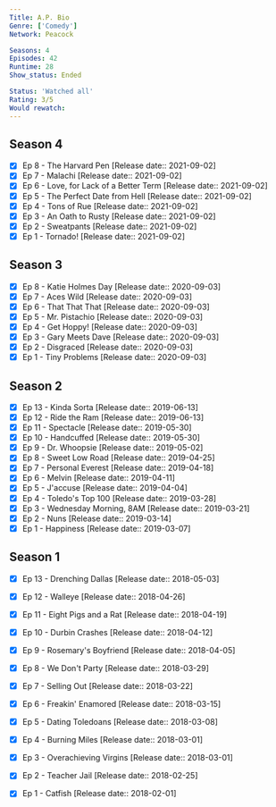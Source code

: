 ```yaml
---
Title: A.P. Bio
Genre: ['Comedy']
Network: Peacock

Seasons: 4
Episodes: 42
Runtime: 28
Show_status: Ended

Status: 'Watched all'
Rating: 3/5
Would rewatch: 
---
```


## Season 4
- [x] Ep 8 - The Harvard Pen [Release date:: 2021-09-02]
- [x] Ep 7 - Malachi [Release date:: 2021-09-02]
- [x] Ep 6 - Love, for Lack of a Better Term [Release date:: 2021-09-02]
- [x] Ep 5 - The Perfect Date from Hell [Release date:: 2021-09-02]
- [x] Ep 4 - Tons of Rue [Release date:: 2021-09-02]
- [x] Ep 3 - An Oath to Rusty [Release date:: 2021-09-02]
- [x] Ep 2 - Sweatpants [Release date:: 2021-09-02]
- [x] Ep 1 - Tornado! [Release date:: 2021-09-02]

## Season 3
- [x] Ep 8 - Katie Holmes Day [Release date:: 2020-09-03]
- [x] Ep 7 - Aces Wild [Release date:: 2020-09-03]
- [x] Ep 6 - That That That [Release date:: 2020-09-03]
- [x] Ep 5 - Mr. Pistachio [Release date:: 2020-09-03]
- [x] Ep 4 - Get Hoppy! [Release date:: 2020-09-03]
- [x] Ep 3 - Gary Meets Dave [Release date:: 2020-09-03]
- [x] Ep 2 - Disgraced [Release date:: 2020-09-03]
- [x] Ep 1 - Tiny Problems [Release date:: 2020-09-03]

## Season 2
- [x] Ep 13 - Kinda Sorta [Release date:: 2019-06-13]
- [x] Ep 12 - Ride the Ram [Release date:: 2019-06-13]
- [x] Ep 11 - Spectacle [Release date:: 2019-05-30]
- [x] Ep 10 - Handcuffed [Release date:: 2019-05-30]
- [x] Ep 9 - Dr. Whoopsie [Release date:: 2019-05-02]
- [x] Ep 8 - Sweet Low Road [Release date:: 2019-04-25]
- [x] Ep 7 - Personal Everest [Release date:: 2019-04-18]
- [x] Ep 6 - Melvin [Release date:: 2019-04-11]
- [x] Ep 5 - J'accuse [Release date:: 2019-04-04]
- [x] Ep 4 - Toledo's Top 100 [Release date:: 2019-03-28]
- [x] Ep 3 - Wednesday Morning, 8AM [Release date:: 2019-03-21]
- [x] Ep 2 - Nuns [Release date:: 2019-03-14]
- [x] Ep 1 - Happiness [Release date:: 2019-03-07]

## Season 1
- [x] Ep 13 - Drenching Dallas [Release date:: 2018-05-03]
- [x] Ep 12 - Walleye [Release date:: 2018-04-26]
- [x] Ep 11 - Eight Pigs and a Rat [Release date:: 2018-04-19]
- [x] Ep 10 - Durbin Crashes [Release date:: 2018-04-12]
- [x] Ep 9 - Rosemary's Boyfriend [Release date:: 2018-04-05]
- [x] Ep 8 - We Don't Party [Release date:: 2018-03-29]
- [x] Ep 7 - Selling Out [Release date:: 2018-03-22]
- [x] Ep 6 - Freakin' Enamored [Release date:: 2018-03-15]
- [x] Ep 5 - Dating Toledoans [Release date:: 2018-03-08]
- [x] Ep 4 - Burning Miles [Release date:: 2018-03-01]
- [x] Ep 3 - Overachieving Virgins [Release date:: 2018-03-01]
- [x] Ep 2 - Teacher Jail [Release date:: 2018-02-25]
- [x] Ep 1 - Catfish [Release date:: 2018-02-01]


